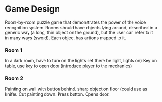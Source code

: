 Game Design
================

Room-by-room puzzle game that demonstrates the power of the voice recognition system. Rooms should have objects lying around, described in a generic way (a long, thin object on the ground), but the user can refer to it in many ways (sword). Each object has actions mapped to it.

### Room 1

In a dark room, have to turn on the lights (let there be light, lights on)
Key on table, use key to open door (introduce player to the mechanics)

### Room 2

Painting on wall with button behind. sharp object on floor (could use as knife). Cut painting down. Press button. Opens door.